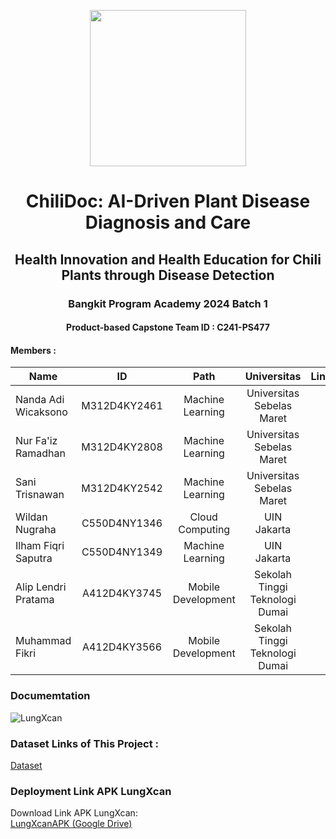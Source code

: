 <p align="center">
  <img align="center" width="250" src="/profile/Logo LungXcan.jpeg" />
</p>
<h1 align="center">ChiliDoc: AI-Driven Plant Disease Diagnosis and Care</h1>
<h2 align="center">Health Innovation and Health Education for Chili Plants through Disease Detection</h2>

<h3 align="center">Bangkit Program Academy 2024 Batch 1</h3>
<h4 align="center">Product-based Capstone Team ID		: C241-PS477</h4>

#### Members : 
| Name                  | ID            | Path               |  Universitas                        |  LinkedIn                           |
| --------------------- |:-------------:|:------------------:|:-----------------------------------:|:-----------------------------------:|
| Nanda Adi Wicaksono   |  M312D4KY2461  | Machine Learning | Universitas Sebelas Maret         |                                     |
| Nur Fa'iz Ramadhan   | M312D4KY2808  | Machine Learning | Universitas Sebelas Maret|                                     |
| Sani Trisnawan          | M312D4KY2542  | Machine Learning    | Universitas Sebelas Maret             |                                     |
|  Wildan Nugraha          | C550D4NY1346   | Cloud Computing    | UIN Jakarta             |                                     |
|  Ilham Fiqri Saputra       | C550D4NY1349   | Machine Learning   | UIN Jakarta           |                                     |
| Alip Lendri Pratama   | A412D4KY3745   | Mobile Development   | Sekolah Tinggi Teknologi Dumai           |                                     |
| Muhammad Fikri       | A412D4KY3566   | Mobile Development   | Sekolah Tinggi Teknologi Dumai           |                                     |

### Documemtation
![LungXcan](...)

### Dataset Links of This Project :

[Dataset](...)

### Deployment Link APK LungXcan

Download Link APK LungXcan:<br>
[LungXcanAPK (Google Drive)](...)
